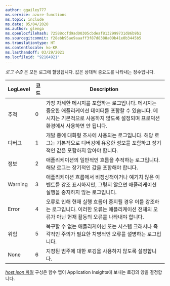 ```yaml
---
author: ggailey777
ms.service: azure-functions
ms.topic: include
ms.date: 05/04/2020
ms.author: glenga
ms.openlocfilehash: 72588ccfd9ad00305cbdeaf8132999731d86b9b1
ms.sourcegitcommit: f28ebb95ae9aaaff3f87d8388a09b41e0b3445b5
ms.translationtype: HT
ms.contentlocale: ko-KR
ms.lasthandoff: 03/29/2021
ms.locfileid: "92164921"
---
```

*로그 수준* 은 모든 로그에 할당됩니다. 값은 상대적 중요도를 나타내는 정수입니다.

|LogLevel    |코드| Description |
|------------|---|--------------|
|추적       | 0 |가장 자세한 메시지를 포함하는 로그입니다. 메시지는 중요한 애플리케이션 데이터를 포함할 수 있습니다. 메시지는 기본적으로 사용하지 않도록 설정되며 프로덕션 환경에서 사용하면 안 됩니다.|
|디버그       | 1 | 개발 중에 대화형 조사에 사용되는 로그입니다. 해당 로그는 기본적으로 디버깅에 유용한 정보를 포함하고 장기적인 값은 포함하지 않아야 합니다. |
|정보 | 2 | 애플리케이션의 일반적인 흐름을 추적하는 로그입니다. 해당 로그는 장기적인 값을 포함해야 합니다. |
|Warning     | 3 | 애플리케이션 흐름에서 비정상적이거나 예기치 않은 이벤트를 강조 표시하지만, 그렇지 않으면 애플리케이션 실행을 중지하지 않는 로그입니다. |
|Error       | 4 | 오류로 인해 현재 실행 흐름이 중지될 경우 이를 강조하는 로그입니다. 이러한 오류는 애플리케이션 전체의 오류가 아닌 현재 활동의 오류를 나타내야 합니다. |
|위험    | 5 | 복구할 수 없는 애플리케이션 또는 시스템 크래시나 즉각적인 주의가 필요한 치명적인 오류를 설명하는 로그입니다. |
|None        | 6 | 지정된 범주에 대한 로깅을 사용하지 않도록 설정합니다. |

[*host.json* 파일](../articles/azure-functions/functions-host-json.md) 구성은 함수 앱이 Application Insights에 보내는 로깅의 양을 결정합니다.  
